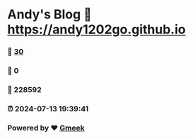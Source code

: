 # Andy's Blog :link: https://andy1202go.github.io 
### :page_facing_up: [30](https://andy1202go.github.io/tag.html) 
### :speech_balloon: 0 
### :hibiscus: 228592 
### :alarm_clock: 2024-07-13 19:39:41 
### Powered by :heart: [Gmeek](https://github.com/Meekdai/Gmeek)
